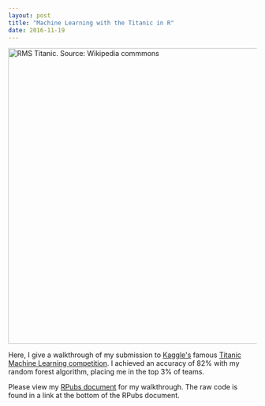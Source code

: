 ```yaml
---
layout: post
title: "Machine Learning with the Titanic in R"
date: 2016-11-19
---
```

<img src="https://upload.wikimedia.org/wikipedia/commons/d/d7/Sea_Trials_of_RMS_Titanic,_2nd_of_April_1912.jpg" alt="RMS Titanic. Source: Wikipedia commmons" width="600px" />

  
Here, I give a walkthrough of my submission to [Kaggle's](http://www.kaggle.com) famous 
[Titanic Machine Learning competition](https://www.kaggle.com/c/titanic). I achieved an 
accuracy of 82% with my random forest algorithm, placing me in the top 3% of teams.
  
Please view my [RPubs document](http://rpubs.com/kafay/Machine-Learning-with-Titanic-R)
for my walkthrough. The raw code is found in a link at the bottom of the RPubs document.  


